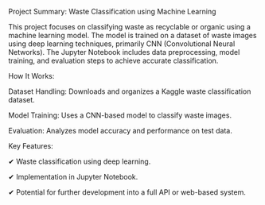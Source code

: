 Project Summary: Waste Classification using Machine Learning

This project focuses on classifying waste as recyclable or organic using a machine learning model. The model is trained on a dataset of waste images using deep learning techniques, primarily CNN (Convolutional Neural Networks). The Jupyter Notebook includes data preprocessing, model training, and evaluation steps to achieve accurate classification.

How It Works:

Dataset Handling: Downloads and organizes a Kaggle waste classification dataset.

Model Training: Uses a CNN-based model to classify waste images.

Evaluation: Analyzes model accuracy and performance on test data.

Key Features:

✔ Waste classification using deep learning.

✔ Implementation in Jupyter Notebook.

✔ Potential for further development into a full API or web-based system.
